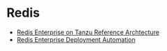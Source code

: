 # Redis

* [Redis Enterprise on Tanzu Reference Archtecture](./tanzu-reference-architecture.md)
* [Redis Enterprise Deployment Automation](./redis-enterprise-deployment-automation/)
